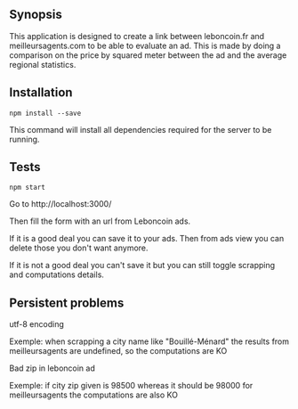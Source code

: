 ## Synopsis

This application is designed to create a link between leboncoin.fr and meilleursagents.com to be able to evaluate an ad. This is made by doing a comparison on the price by squared meter between the ad and the average regional statistics.

## Installation

```shell
npm install --save
```

This command will install all dependencies required for the server to be running.

## Tests

```shell
npm start
```

Go to http://localhost:3000/

Then fill the form with an url from Leboncoin ads.

If it is a good deal you can save it to your ads. Then from ads view you can delete those you don't want anymore.

If it is not a good deal you can't save it but you can still toggle scrapping and computations details.

## Persistent problems

utf-8 encoding

Exemple: when scrapping a city name like "Bouillé-Ménard" the results from meilleursagents are undefined, so the computations are KO

Bad zip in leboncoin ad

Exemple: if city zip given is 98500 whereas it should be 98000 for meilleursagents the computations are also KO
